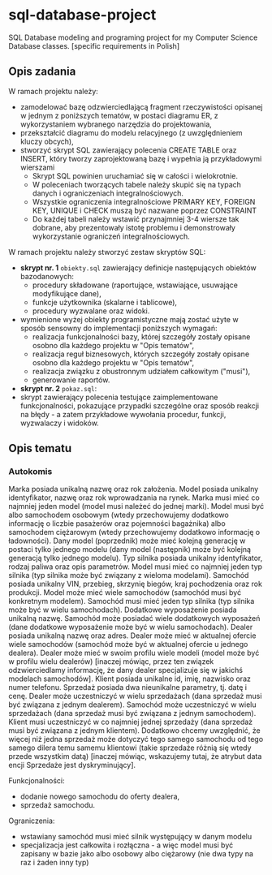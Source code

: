 # sql-database-project
SQL Database modeling and programing project for my Computer Science Database classes. [specific requirements in Polish]

## Opis zadania
W ramach projektu należy:
* zamodelować bazę odzwierciedlającą fragment rzeczywistości opisanej w jednym z poniższych tematów, w postaci diagramu ER, z wykorzystaniem wybranego narzędzia do projektowania,
* przekształcić diagramu do modelu relacyjnego (z uwzględnieniem kluczy obcych),
* stworzyć skrypt SQL zawierający polecenia CREATE TABLE oraz INSERT, który tworzy zaprojektowaną bazę i wypełnia ją przykładowymi wierszami
  * Skrypt SQL powinien uruchamiać się w całości i wielokrotnie.
  * W poleceniach tworzących tabele należy skupić się na typach danych i ograniczeniach integralnościowych.
  * Wszystkie ograniczenia integralnościowe PRIMARY KEY, FOREIGN KEY, UNIQUE i CHECK muszą być nazwane poprzez CONSTRAINT
  * Do każdej tabeli należy wstawić przynajmniej 3-4 wiersze tak dobrane, aby prezentowały istotę problemu i demonstrowały wykorzystanie ograniczeń integralnościowych.

W ramach projektu należy stworzyć zestaw skryptów SQL:
* **skrypt nr. 1** `obiekty.sql` zawierający definicje następujących obiektów bazodanowych:
  * procedury składowane (raportujące, wstawiające, usuwające modyfikujące dane),
  * funkcje użytkownika (skalarne i tablicowe),
  * procedury wyzwalane oraz widoki.
* wymienione wyżej obiekty programistyczne mają zostać użyte w sposób sensowny do implementacji poniższych wymagań: 
  * realizacja funkcjonalności bazy, której szczegóły zostały opisane osobno dla każdego projektu w "Opis tematów",
  * realizacja reguł biznesowych, których szczegóły zostały opisane osobno dla każdego projektu w "Opis tematów",
  * realizacja związku z obustronnym udziałem całkowitym ("musi"),
  * generowanie raportów.
 * **skrypt nr. 2** `pokaz.sql`:
  * skrypt zawierający polecenia testujące zaimplementowane funkcjonalności, pokazujące przypadki szczególne oraz sposób reakcji na błędy - a zatem przykładowe wywołania procedur, funkcji, wyzwalaczy i widoków.

## Opis tematu
### Autokomis
Marka posiada unikalną nazwę oraz rok założenia. Model posiada unikalny identyfikator, nazwę oraz rok wprowadzania na rynek. Marka musi mieć co najmniej jeden model (model musi należeć do jednej marki). Model musi być albo samochodem osobowym (wtedy przechowujemy dodatkowo informację o liczbie pasażerów oraz pojemności bagażnika) albo samochodem ciężarowym (wtedy przechowujemy dodatkowo informację o ładowności). Dany model (poprzednik) może mieć kolejną generację w postaci tylko jednego modelu (dany model (następnik) może być kolejną generacją tylko jednego modelu). Typ silnika posiada unikalny identyfikator, rodzaj paliwa oraz opis parametrów. Model musi mieć co najmniej jeden typ silnika (typ silnika może być związany z wieloma modelami). Samochód posiada unikalny VIN, przebieg, skrzynię biegów, kraj pochodzenia oraz rok produkcji. Model może mieć wiele samochodów (samochód musi być konkretnym modelem). Samochód musi mieć jeden typ silnika (typ silnika może być w wielu samochodach). Dodatkowe wyposażenie posiada unikalną nazwę. Samochód może posiadać wiele dodatkowych wyposażeń (dane dodatkowe wyposażenie może być w wielu samochodach). Dealer posiada unikalną nazwę oraz adres. Dealer może mieć w aktualnej ofercie wiele samochodów (samochód może być w aktualnej ofercie u jednego dealera). Dealer może mieć w swoim profilu wiele modeli (model może być w profilu wielu dealerów) [inaczej mówiąc, przez ten związek odzwierciedlamy informację, że dany dealer specjalizuje się w jakichś modelach samochodów]. Klient posiada unikalne id, imię, nazwisko oraz numer telefonu. Sprzedaż posiada dwa nieunikalne parametry, tj. datę i cenę. Dealer może uczestniczyć w wielu sprzedażach (dana sprzedaż musi być związana z jednym dealerem). Samochód może uczestniczyć w wielu sprzedażach (dana sprzedaż musi być związana z jednym samochodem). Klient musi uczestniczyć w co najmniej jednej sprzedaży (dana sprzedaż musi być związana z jednym klientem). Dodatkowo chcemy uwzględnić, że więcej niż jedna sprzedaż może dotyczyć tego samego samochodu od tego samego dilera temu samemu klientowi (takie sprzedaże różnią się wtedy przede wszystkim datą) [inaczej mówiąc, wskazujemy tutaj, że atrybut data encji Sprzedaże jest dyskryminujący].

Funkcjonalności:
* dodanie nowego samochodu do oferty dealera,
* sprzedaż samochodu.

Ograniczenia:
* wstawiany samochód musi mieć silnik występujący w danym modelu
* specjalizacja jest całkowita i rozłączna - a więc model musi być zapisany w bazie jako albo osobowy albo ciężarowy (nie dwa typy na raz i żaden inny typ)
